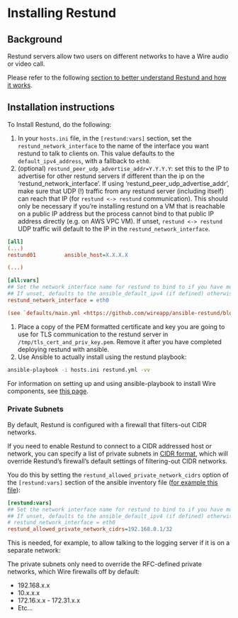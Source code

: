 <a id="install-restund"></a>

# Installing Restund

## Background

Restund servers allow two users on different networks to have a Wire audio or video call.

Please refer to the following [section to better understand Restund and how it works](../../understand/restund.md#understand-restund).

## Installation instructions

To Install Restund, do the following:

1. In your `hosts.ini` file, in the `[restund:vars]` section, set
   the `restund_network_interface` to the name of the interface
   you want restund to talk to clients on. This value defaults to the
   `default_ipv4_address`, with a fallback to `eth0`.
2. (optional) `restund_peer_udp_advertise_addr=Y.Y.Y.Y`: set this to
   the IP to advertise for other restund servers if different than the
   ip on the ‘restund_network_interface’. If using
   ‘restund_peer_udp_advertise_addr’, make sure that UDP (!) traffic
   from any restund server (including itself) can reach that IP (for
   `restund <-> restund` communication). This should only be necessary
   if you’re installing restund on a VM that is reachable on a public IP
   address but the process cannot bind to that public IP address
   directly (e.g. on AWS VPC VM). If unset, `restund <-> restund` UDP
   traffic will default to the IP in the `restund_network_interface`.

```ini
[all]
(...)
restund01         ansible_host=X.X.X.X

(...)

[all:vars]
## Set the network interface name for restund to bind to if you have more than one network interface
## If unset, defaults to the ansible_default_ipv4 (if defined) otherwise to eth0
restund_network_interface = eth0

(see `defaults/main.yml <https://github.com/wireapp/ansible-restund/blob/master/defaults/main.yml>`__ for a full list of variables to change if necessary)
```

1. Place a copy of the PEM formatted certificate and key you are going
   to use for TLS communication to the restund server in
   `/tmp/tls_cert_and_priv_key.pem`. Remove it after you have
   completed deploying restund with ansible.
2. Use Ansible to actually install using the restund playbook:

```bash
ansible-playbook -i hosts.ini restund.yml -vv
```

For information on setting up and using ansible-playbook to install Wire components, see [this page](ansible-VMs.md#ansible-vms).

### Private Subnets

By default, Restund is configured with a firewall that filters-out CIDR networks.

If you need to enable Restund to connect to a CIDR addressed host or network, you can specify a list of private subnets in [CIDR format](https://en.wikipedia.org/wiki/Classless_Inter-Domain_Routing), which will override Restund’s firewall’s default settings of filtering-out CIDR networks.

You do this by setting the `restund_allowed_private_network_cidrs` option of the `[restund:vars]` section of the ansible inventory file ([for example this file](https://github.com/wireapp/wire-server-deploy/blob/master/ansible/inventory/prod/hosts.example.ini#L72)):

```ini
[restund:vars]
## Set the network interface name for restund to bind to if you have more than one network interface
## If unset, defaults to the ansible_default_ipv4 (if defined) otherwise to eth0
# restund_network_interface = eth0
restund_allowed_private_network_cidrs=192.168.0.1/32
```

This is needed, for example, to allow talking to the logging server if it is on a separate network:

The private subnets only need to override the RFC-defined private networks, which Wire firewalls off by default:

- 192.168.x.x
- 10.x.x.x
- 172.16.x.x - 172.31.x.x
- Etc…
